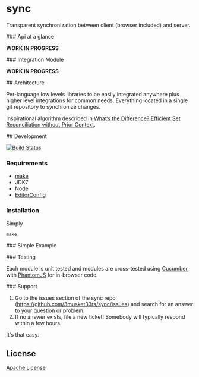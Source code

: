 # sync

Transparent synchronization between client (browser included) and server.

### Api at a glance

__WORK IN PROGRESS__

### Integration Module

__WORK IN PROGRESS__

## Architecture

Per-language low levels libraries to be easily integrated anywhere plus higher level integrations for common needs. Everything located in a single git repository to synchronize changes.

Inspirational algorithm described in [What’s the Difference? Efficient Set Reconciliation without Prior Context](http://conferences.sigcomm.org/sigcomm/2011/papers/sigcomm/p218.pdf).

## Development

[![Build Status](https://travis-ci.org/3musket33rs/sync.png?branch=master)](https://travis-ci.org/3musket33rs/sync)

### Requirements

* [make](http://www.gnu.org/software/make/)
* JDK7
* Node
* [EditorConfig](http://editorconfig.org/)

### Installation
Simply

```javascript
make
```

### Simple Example


### Testing

Each module is unit tested and modules are cross-tested using [Cucumber](http://cukes.info/), with [PhantomJS](http://phantomjs.org/) for in-browser code.

### Support

1. Go to the issues section of the sync repo
   (https://github.com/3musket33rs/sync/issues) and search for an answer to your
   question or problem.
2. If no answer exists, file a new ticket!  Somebody will typically respond
   within a few hours.

It's that easy.


## License

[Apache License](http://www.apache.org/licenses/LICENSE-2.0)
